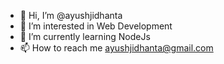 - 👋 Hi, I’m @ayushjidhanta
- 👀 I’m interested in Web Development
- 🌱 I’m currently learning NodeJs
- 📫 How to reach me ayushjidhanta@gmail.com
